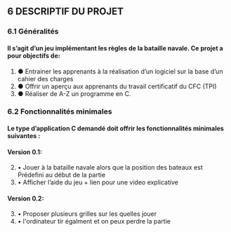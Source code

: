 ## 6 DESCRIPTIF	DU	PROJET
### 6.1 Généralités
#### Il	s’agit	d’un	jeu	implémentant	les	règles	de	la	bataille	navale.	Ce	projet	a	pour	objectifs	de:
1. ● Entrainer	les	apprenants	à	la	réalisation	d’un	logiciel	sur	la	base	d’un	cahier	des	charges
1. ● Offrir	un	aperçu	aux	apprenants	du	travail	certificatif	du	CFC	(TPI)
1. ● Réaliser	de	A-Z	un	programme	en	C.
### 6.2 Fonctionnalités minimales
#### Le	type	d’application	C	demandé	doit	offrir	les	fonctionnalités	minimales	suivantes	:
#### Version	0.1:
2. • Jouer	 à	 la	 bataille	 navale	 alors	 que	 la	 position	 des	 bateaux	 est	 Prédefini au début de la partie
2. • Afficher	l’aide	du	jeu + lien pour une video explicative
#### Version 0.2:
3. • Proposer plusieurs grilles sur les quelles jouer
3. • l'ordinateur tir égalment et on peux perdre la partie
